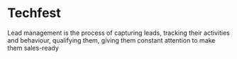 # Techfest
Lead management is the process of capturing leads, tracking their activities and behaviour, qualifying them, giving them constant attention to make them sales-ready
